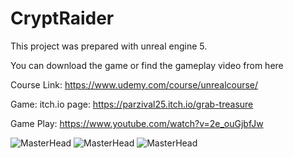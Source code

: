 # CryptRaider
 This project was prepared with unreal engine 5.
 
 You can download the game or find the gameplay video from here

 Course Link: https://www.udemy.com/course/unrealcourse/
 
 Game: itch.io page: https://parzival25.itch.io/grab-treasure
 
 Game Play: https://www.youtube.com/watch?v=2e_ouGjbfJw
 
![MasterHead](https://github.com/hakkikocar/CryptRaider/assets/56534242/cdf04d7a-45c7-4d53-8188-c2063fe92b33)
![MasterHead](https://github.com/hakkikocar/CryptRaider/assets/56534242/6ada7229-3a89-472b-930f-10faad1d09b7)
![MasterHead](https://github.com/hakkikocar/CryptRaider/assets/56534242/c493fd4f-974a-4899-bce4-ffdfde806423)
